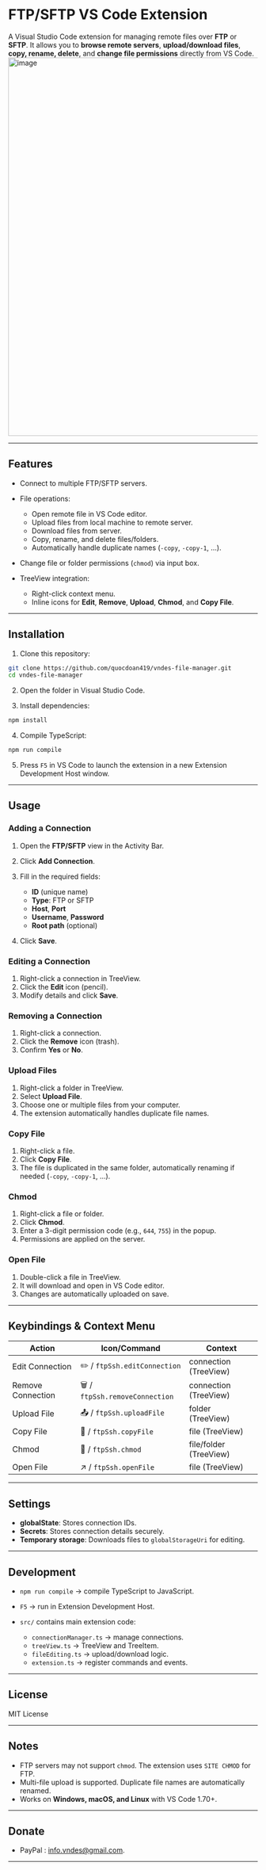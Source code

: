 # FTP/SFTP VS Code Extension

A Visual Studio Code extension for managing remote files over **FTP** or **SFTP**.
It allows you to **browse remote servers**, **upload/download files**, **copy, rename, delete**, and **change file permissions** directly from VS Code.
<img width="1057" height="764" alt="image" src="https://github.com/user-attachments/assets/dbcf7d99-d325-4aa4-a697-57c834539b8d" />

---

## Features

* Connect to multiple FTP/SFTP servers.
* File operations:

  * Open remote file in VS Code editor.
  * Upload files from local machine to remote server.
  * Download files from server.
  * Copy, rename, and delete files/folders.
  * Automatically handle duplicate names (`-copy`, `-copy-1`, ...).
* Change file or folder permissions (`chmod`) via input box.
* TreeView integration:

  * Right-click context menu.
  * Inline icons for **Edit**, **Remove**, **Upload**, **Chmod**, and **Copy File**.

---

## Installation

1. Clone this repository:

```bash
git clone https://github.com/quocdoan419/vndes-file-manager.git
cd vndes-file-manager
```

2. Open the folder in Visual Studio Code.

3. Install dependencies:

```bash
npm install
```

4. Compile TypeScript:

```bash
npm run compile
```

5. Press `F5` in VS Code to launch the extension in a new Extension Development Host window.

---

## Usage

### Adding a Connection

1. Open the **FTP/SFTP** view in the Activity Bar.
2. Click **Add Connection**.
3. Fill in the required fields:

   * **ID** (unique name)
   * **Type**: FTP or SFTP
   * **Host**, **Port**
   * **Username**, **Password**
   * **Root path** (optional)
4. Click **Save**.

### Editing a Connection

1. Right-click a connection in TreeView.
2. Click the **Edit** icon (pencil).
3. Modify details and click **Save**.

### Removing a Connection

1. Right-click a connection.
2. Click the **Remove** icon (trash).
3. Confirm **Yes** or **No**.

### Upload Files

1. Right-click a folder in TreeView.
2. Select **Upload File**.
3. Choose one or multiple files from your computer.
4. The extension automatically handles duplicate file names.

### Copy File

1. Right-click a file.
2. Click **Copy File**.
3. The file is duplicated in the same folder, automatically renaming if needed (`-copy`, `-copy-1`, ...).

### Chmod

1. Right-click a file or folder.
2. Click **Chmod**.
3. Enter a 3-digit permission code (e.g., `644`, `755`) in the popup.
4. Permissions are applied on the server.

### Open File

1. Double-click a file in TreeView.
2. It will download and open in VS Code editor.
3. Changes are automatically uploaded on save.

---

## Keybindings & Context Menu

| Action            | Icon/Command                   | Context                |
| ----------------- | ------------------------------ | ---------------------- |
| Edit Connection   | ✏️ / `ftpSsh.editConnection`   | connection (TreeView)  |
| Remove Connection | 🗑 / `ftpSsh.removeConnection` | connection (TreeView)  |
| Upload File       | 📤 / `ftpSsh.uploadFile`       | folder (TreeView)      |
| Copy File         | 📄 / `ftpSsh.copyFile`         | file (TreeView)        |
| Chmod             | 🔧 / `ftpSsh.chmod`            | file/folder (TreeView) |
| Open File         | ↗️ / `ftpSsh.openFile`         | file (TreeView)        |

---

## Settings

* **globalState**: Stores connection IDs.
* **Secrets**: Stores connection details securely.
* **Temporary storage**: Downloads files to `globalStorageUri` for editing.

---

## Development

* `npm run compile` → compile TypeScript to JavaScript.
* `F5` → run in Extension Development Host.
* `src/` contains main extension code:

  * `connectionManager.ts` → manage connections.
  * `treeView.ts` → TreeView and TreeItem.
  * `fileEditing.ts` → upload/download logic.
  * `extension.ts` → register commands and events.

---

## License

MIT License

---

## Notes

* FTP servers may not support `chmod`. The extension uses `SITE CHMOD` for FTP.
* Multi-file upload is supported. Duplicate file names are automatically renamed.
* Works on **Windows, macOS, and Linux** with VS Code 1.70+.

---
## Donate

* PayPal : info.vndes@gmail.com.

---
